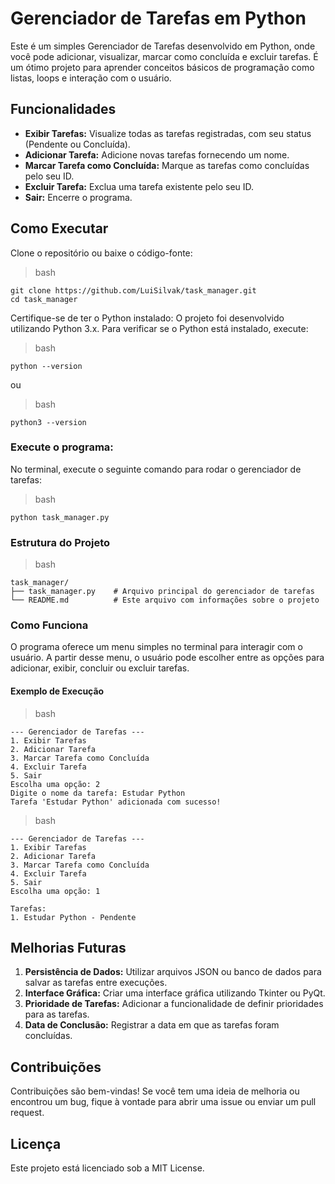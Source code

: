 # Gerenciador de Tarefas em Python
Este é um simples Gerenciador de Tarefas desenvolvido em Python, onde você pode adicionar, visualizar, marcar como concluída e excluir tarefas. É um ótimo projeto para aprender conceitos básicos de programação como listas, loops e interação com o usuário.

## Funcionalidades
* **Exibir Tarefas:** Visualize todas as tarefas registradas, com seu status (Pendente ou Concluída).
* **Adicionar Tarefa:** Adicione novas tarefas fornecendo um nome.
* **Marcar Tarefa como Concluída:** Marque as tarefas como concluídas pelo seu ID.
* **Excluir Tarefa:** Exclua uma tarefa existente pelo seu ID.
* **Sair:** Encerre o programa.

## Como Executar
Clone o repositório ou baixe o código-fonte:

> bash
```
git clone https://github.com/LuiSilvak/task_manager.git
cd task_manager
```

Certifique-se de ter o Python instalado: O projeto foi desenvolvido utilizando Python 3.x. Para verificar se o Python está instalado, execute:

> bash
```
python --version
```
ou

> bash
```
python3 --version
```

### Execute o programa: 
No terminal, execute o seguinte comando para rodar o gerenciador de tarefas:

> bash
```
python task_manager.py
```

### Estrutura do Projeto

> bash
```
task_manager/
├── task_manager.py    # Arquivo principal do gerenciador de tarefas
└── README.md          # Este arquivo com informações sobre o projeto
```

### Como Funciona
O programa oferece um menu simples no terminal para interagir com o usuário. A partir desse menu, o usuário pode escolher entre as opções para adicionar, exibir, concluir ou excluir tarefas.

#### Exemplo de Execução

> bash
```
--- Gerenciador de Tarefas ---
1. Exibir Tarefas
2. Adicionar Tarefa
3. Marcar Tarefa como Concluída
4. Excluir Tarefa
5. Sair
Escolha uma opção: 2
Digite o nome da tarefa: Estudar Python
Tarefa 'Estudar Python' adicionada com sucesso!
```

> bash
```
--- Gerenciador de Tarefas ---
1. Exibir Tarefas
2. Adicionar Tarefa
3. Marcar Tarefa como Concluída
4. Excluir Tarefa
5. Sair
Escolha uma opção: 1

Tarefas:
1. Estudar Python - Pendente
```

## Melhorias Futuras

1. **Persistência de Dados:** Utilizar arquivos JSON ou banco de dados para salvar as tarefas entre execuções.
2. **Interface Gráfica:** Criar uma interface gráfica utilizando Tkinter ou PyQt.
3. **Prioridade de Tarefas:** Adicionar a funcionalidade de definir prioridades para as tarefas.
4. **Data de Conclusão:** Registrar a data em que as tarefas foram concluídas.

## Contribuições
Contribuições são bem-vindas! Se você tem uma ideia de melhoria ou encontrou um bug, fique à vontade para abrir uma issue ou enviar um pull request.

## Licença
Este projeto está licenciado sob a MIT License.
